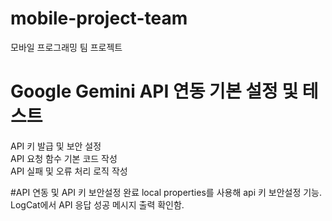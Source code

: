 # mobile-project-team
모바일 프로그래밍 팀 프로젝트

# Google Gemini API 연동 기본 설정 및 테스트<br>
API 키 발급 및 보안 설정<br>
API 요청 함수 기본 코드 작성<br>
API 실패 및 오류 처리 로직 작성


#API 연동 및 API 키 보안설정 완료
local properties를 사용해 api 키 보안설정 기능.
LogCat에서  API 응답 성공 메시지 출력 확인함.